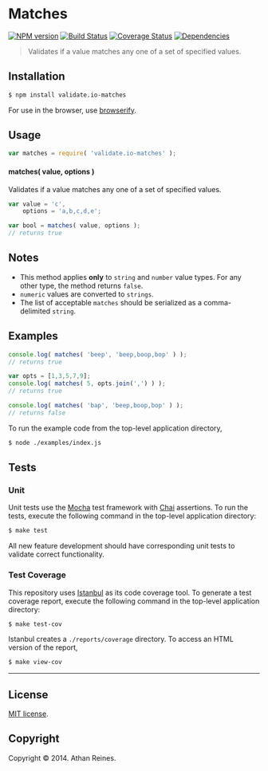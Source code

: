 Matches
===
[![NPM version][npm-image]][npm-url] [![Build Status][travis-image]][travis-url] [![Coverage Status][coveralls-image]][coveralls-url] [![Dependencies][dependencies-image]][dependencies-url]

> Validates if a value matches any one of a set of specified values.


## Installation

``` bash
$ npm install validate.io-matches
```

For use in the browser, use [browserify](https://github.com/substack/node-browserify).


## Usage

``` javascript
var matches = require( 'validate.io-matches' );
```

#### matches( value, options )

Validates if a value matches any one of a set of specified values.

``` javascript
var value = 'c',
	options = 'a,b,c,d,e';

var bool = matches( value, options );
// returns true
```


## Notes

* 	This method applies __only__ to `string` and `number` value types. For any other type, the method returns `false`.
*	`numeric` values are converted to `strings`.
* 	The list of acceptable `matches` should be serialized as a comma-delimited `string`.


## Examples

``` javascript
console.log( matches( 'beep', 'beep,boop,bop' ) );
// returns true

var opts = [1,3,5,7,9];
console.log( matches( 5, opts.join(',') ) );
// returns true

console.log( matches( 'bap', 'beep,boop,bop' ) );
// returns false
```

To run the example code from the top-level application directory,

``` bash
$ node ./examples/index.js
```


## Tests

### Unit

Unit tests use the [Mocha](http://mochajs.org) test framework with [Chai](http://chaijs.com) assertions. To run the tests, execute the following command in the top-level application directory:

``` bash
$ make test
```

All new feature development should have corresponding unit tests to validate correct functionality.


### Test Coverage

This repository uses [Istanbul](https://github.com/gotwarlost/istanbul) as its code coverage tool. To generate a test coverage report, execute the following command in the top-level application directory:

``` bash
$ make test-cov
```

Istanbul creates a `./reports/coverage` directory. To access an HTML version of the report,

``` bash
$ make view-cov
```


---
## License

[MIT license](http://opensource.org/licenses/MIT). 


## Copyright

Copyright &copy; 2014. Athan Reines.


[npm-image]: http://img.shields.io/npm/v/validate.io-matches.svg
[npm-url]: https://npmjs.org/package/validate.io-matches

[travis-image]: http://img.shields.io/travis/validate-io/matches/master.svg
[travis-url]: https://travis-ci.org/validate-io/matches

[coveralls-image]: https://img.shields.io/coveralls/validate-io/matches/master.svg
[coveralls-url]: https://coveralls.io/r/validate-io/matches?branch=master

[dependencies-image]: http://img.shields.io/david/validate-io/matches.svg
[dependencies-url]: https://david-dm.org/validate-io/matches

[dev-dependencies-image]: http://img.shields.io/david/dev/validate-io/matches.svg
[dev-dependencies-url]: https://david-dm.org/dev/validate-io/matches

[github-issues-image]: http://img.shields.io/github/issues/validate-io/matches.svg
[github-issues-url]: https://github.com/validate-io/matches/issues
